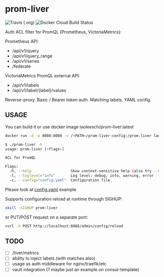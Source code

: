 # prom-liver

![Travis (.org)](https://img.shields.io/travis/laoleesch/prom-liver?style=flat-square) ![Docker Cloud Build Status](https://img.shields.io/docker/cloud/build/laoleesch/prom-liver?style=flat-square)

Auth ACL filter for PromQL (Prometheus, VictoriaMetrics):

Prometheus API:

- /api/v1/query
- /api/v1/query_range
- /api/v1/series
- /federate

VictoriaMetrics PromQL external API:

- /api/v1/labels
- /api/v1/label/{label}/values

Reverse-proxy. Basic / Bearer token auth. Matching labels. YAML config.

## USAGE

You can build it or use docker image laoleesch/prom-liver:latest

```bash
docker run -d -p 8080:8080 -v /<PATH>/prom-liver-config:/prom-liver laoleesch/prom-liver:latest
```

```bash
$ ./prom-liver -h
usage: prom-liver [<flags>]

ACL for PromQL

Flags:
  -h, --help                  Show context-sensitive help (also try --help-long and --help-man).
  -l, --loglevel="info"       Log level: debug, info, warning, error
  -c, --config="config.yaml"  Configuration file
```

Please look at [config.yaml](https://github.com/laoleesch/prom-liver/blob/master/configs/config.yaml) example

Supports configuration reload at runtime through SIGHUP:

```bash
skill -SIGHUP prom-liver
```

or PUT/POST request on a separate port:

```bash
curl -X POST http://localhost:8888/admin/config/reload
```

## TODO

- [ ] /liver/metrics
- [ ] ability to inject labels (with matches also)
- [ ] usage as auth middleware for nginx/traefik/etc
- [ ] vault integration (? maybe just an example on consul-template)

